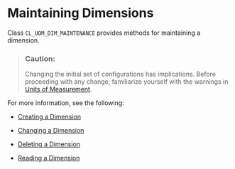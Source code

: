 <!-- loio834e1b9672b64368a8be978c70976abe -->

# Maintaining Dimensions

Class `CL_UOM_DIM_MAINTENANCE` provides methods for maintaining a dimension.

> ### Caution:  
> Changing the initial set of configurations has implications. Before proceeding with any change, familiarize yourself with the warnings in [Units of Measurement](units-of-measurement-8961c2c.md).

For more information, see the following:

-   [Creating a Dimension](creating-a-dimension-b91768d.md)

-   [Changing a Dimension](changing-a-dimension-3beb828.md)

-   [Deleting a Dimension](deleting-a-dimension-473b3ce.md)

-   [Reading a Dimension](reading-a-dimension-b69324c.md) 


